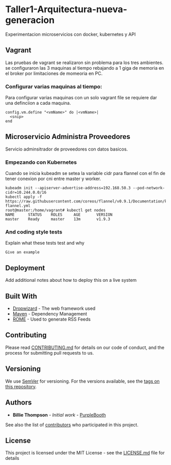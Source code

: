 # Taller1-Arquitectura-nueva-generacion
Experimentacion microservicios con docker, kubernetes y API


## Vagrant

Las pruebas de vagrant se realizaron sin problema para los tres ambientes.
se configuraron las 3 maquinas al tiempo rebajando a 1 giga de memoria en el broker por limitaciones de momeoria en PC.

### Configurar varias maquinas al tiempo:

Para configurar varias maquinas con un solo vagrant file se requiere dar una definciion a cada maquina.
```
config.vm.define "<vmName>" do |<vmName>|
  <snip>
end
```

## Microservicio Administra Proveedores

Servicio adminsitrador de proveedores con datos basicos.

### Empezando con Kubernetes

Cuando se inicia kubeadm se setea la variable cidr para flannel con el fin de tener conexion por cni entre master y worker.

```
kubeadm init --apiserver-advertise-address=192.168.50.3 --pod-network-cidr=10.244.0.0/16
kubectl apply -f https://raw.githubusercontent.com/coreos/flannel/v0.9.1/Documentation/kube-flannel.yml
root@master:/home/vagrant# kubectl get nodes
NAME      STATUS    ROLES     AGE       VERSION
master    Ready     master    13m       v1.9.3
```
### And coding style tests
Explain what these tests test and why

```
Give an example
```

## Deployment

Add additional notes about how to deploy this on a live system

## Built With

* [Dropwizard](http://www.dropwizard.io/1.0.2/docs/) - The web framework used
* [Maven](https://maven.apache.org/) - Dependency Management
* [ROME](https://rometools.github.io/rome/) - Used to generate RSS Feeds

## Contributing

Please read [CONTRIBUTING.md](https://gist.github.com/PurpleBooth/b24679402957c63ec426) for details on our code of conduct, and the process for submitting pull requests to us.

## Versioning

We use [SemVer](http://semver.org/) for versioning. For the versions available, see the [tags on this repository](https://github.com/your/project/tags). 

## Authors

* **Billie Thompson** - *Initial work* - [PurpleBooth](https://github.com/PurpleBooth)

See also the list of [contributors](https://github.com/your/project/contributors) who participated in this project.

## License

This project is licensed under the MIT License - see the [LICENSE.md](LICENSE.md) file for details
